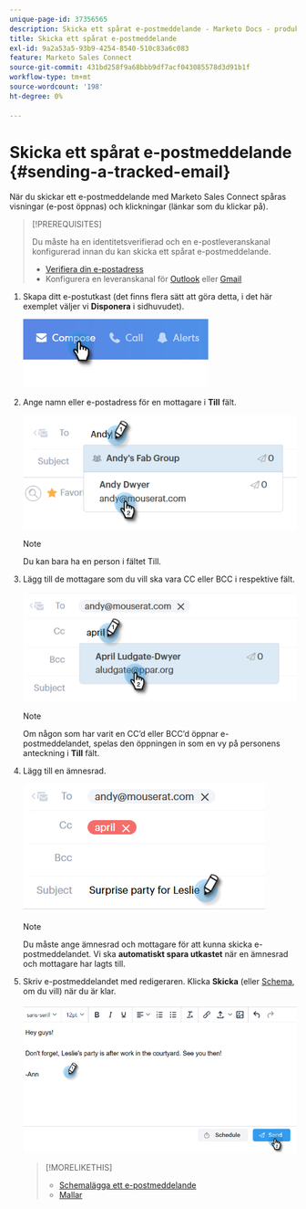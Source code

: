 ```yaml
---
unique-page-id: 37356565
description: Skicka ett spårat e-postmeddelande - Marketo Docs - produktdokumentation
title: Skicka ett spårat e-postmeddelande
exl-id: 9a2a53a5-93b9-4254-8540-510c83a6c083
feature: Marketo Sales Connect
source-git-commit: 431bd258f9a68bbb9df7acf043085578d3d91b1f
workflow-type: tm+mt
source-wordcount: '198'
ht-degree: 0%

---
```


# Skicka ett spårat e-postmeddelande {#sending-a-tracked-email}

När du skickar ett e-postmeddelande med Marketo Sales Connect spåras visningar (e-post öppnas) och klickningar (länkar som du klickar på).

>[!PREREQUISITES]
>
>Du måste ha en identitetsverifierad och en e-postleveranskanal konfigurerad innan du kan skicka ett spårat e-postmeddelande.
>
>* [Verifiera din e-postadress](/help/marketo/product-docs/marketo-sales-connect/getting-started/email-settings/verify-your-email.md)
>* Konfigurera en leveranskanal för [Outlook](/help/marketo/product-docs/marketo-sales-connect/email-plugins/msc-for-outlook/email-connection-for-outlook-users.md) eller [Gmail](/help/marketo/product-docs/marketo-sales-connect/email-plugins/gmail/email-connection-for-gmail-users.md)

1. Skapa ditt e-postutkast (det finns flera sätt att göra detta, i det här exemplet väljer vi **Disponera** i sidhuvudet).

   ![](assets/one.png)

1. Ange namn eller e-postadress för en mottagare i **Till** fält.

   ![](assets/two.png)

   >[!NOTE]
   >
   >Du kan bara ha en person i fältet Till.

1. Lägg till de mottagare som du vill ska vara CC eller BCC i respektive fält.

   ![](assets/three.png)

   >[!NOTE]
   >
   >Om någon som har varit en CC’d eller BCC’d öppnar e-postmeddelandet, spelas den öppningen in som en vy på personens anteckning i **Till** fält.

1. Lägg till en ämnesrad.

   ![](assets/four.png)

   >[!NOTE]
   >
   >Du måste ange ämnesrad och mottagare för att kunna skicka e-postmeddelandet. Vi ska **automatiskt spara utkastet** när en ämnesrad och mottagare har lagts till.

1. Skriv e-postmeddelandet med redigeraren. Klicka **Skicka** (eller [Schema](/help/marketo/product-docs/marketo-sales-connect/email/using-the-compose-window/scheduling-an-email.md), om du vill) när du är klar.

   ![](assets/five.png)

   >[!MORELIKETHIS]
   >
   >* [Schemalägga ett e-postmeddelande](/help/marketo/product-docs/marketo-sales-connect/email/using-the-compose-window/scheduling-an-email.md)
   >* [Mallar](/help/marketo/product-docs/marketo-sales-connect/templates/create-a-new-template.md)
